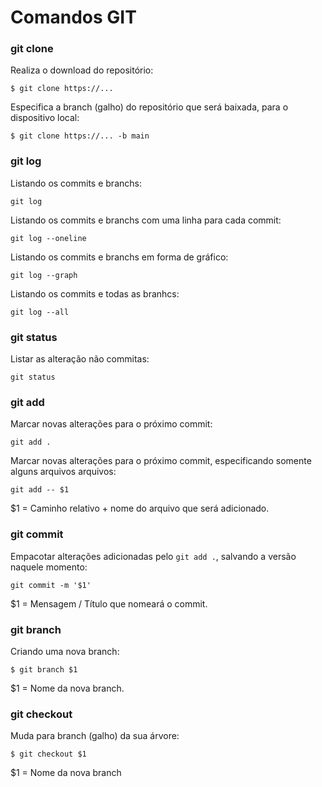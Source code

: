 # Comandos GIT

### git clone

Realiza o download do repositório:

```
$ git clone https://...
```

Especifica a branch (galho) do repositório que será baixada, para o dispositivo local:

```
$ git clone https://... -b main
```

### git log

Listando os commits e branchs:

```
git log
```

Listando os commits e branchs com uma linha para cada commit:

```
git log --oneline
```

Listando os commits e branchs em forma de gráfico:

```
git log --graph
```

Listando os commits e todas as branhcs:

```
git log --all
```

### git status

Listar as alteração não commitas:

```
git status
```

### git add

Marcar novas alterações para o próximo commit:

```
git add .
```

Marcar novas alterações para o próximo commit, especificando somente alguns arquivos arquivos:

```
git add -- $1
```

$1 = Caminho relativo + nome do arquivo que será adicionado.

### git commit

Empacotar alterações adicionadas pelo ```git add .```, salvando a versão naquele momento:

```
git commit -m '$1'
```

$1 = Mensagem / Título que nomeará o commit.

### git branch

Criando uma nova branch:

```
$ git branch $1 
```

$1 = Nome da nova branch.

### git checkout

Muda para branch (galho) da sua árvore:

```
$ git checkout $1
```

$1 = Nome da nova branch


